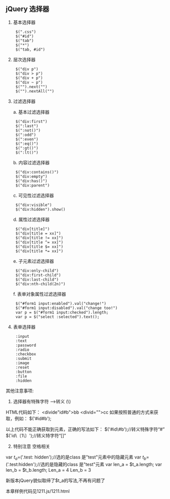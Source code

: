 ## jQuery 选择器

1. 基本选择器

        $(".css")
        $("#id")
        $("tab")
        $("*")
        $("tab, #id")

2. 层次选择器

        $("div p")
        $("div > p")
        $("div + p")
        $("div ~ p")
        $("").next("")
        $("").nextAll("")

3. 过滤选择器

    a. 基本过滤选择器
    
        $("div:first")
        $(":last")
        $(":not()")
        $(":odd")
        $(":even")
        $(":eq()")
        $(":gt()")
        $(":lt()")

    b. 内容过滤选择器

        $("div:contains()")
        $("div:empty")
        $("div:has()")
        $("div:parent")

    c. 可见性过滤选择器

        $("div:visible")
        $("div:hidden").show()
        
    d. 属性过滤选择器

        $("div[title]")
        $("div[title = xx]")
        $("div[title != xx]")
        $("div[title ^= xx]")
        $("div[title $= xx]")
        $("div[title *= xx]")

    e. 子元素过滤选择器

        $("div:only-child")
        $("div:first-child")
        $("div:last-child")
        $("div:nth-child(2n)")

    f. 表单对象属性过滤选择器

        $("#form1 input:enabled").val("change!")
        $("#form1 input:disabled").val("change too!")
        var p = $("#form1 input:checked").length;
        var p = $("select :selected").text();

4. 表单选择器

        :input 
        :text 
        :password 
        :radio 
        :checkbox 
        :submit 
        :image 
        :reset
        :button
        :file
        :hidden



其他注意事项:

1. 选择器有特殊字符 -->转义 (\\)

HTML代码如下：
<divide"id#b">bb</div>
<divid="">cc</div>
如果按照普通的方式来获取，例如：
$('#id#b');

以上代码不能正确获取到元素，正确的写法如下：
$('#id\\#b');//转义特殊字符“#”
$('id\\〔1\\〕');//转义特字符“[]”

2. 特别注意 空格相关
<div class="test">
<div style="display:none;">aa</div>
<div style="display:none;">bb</div>
<div style="display:none;">cc</div>
<div class="test"style="display:none;">dd</div>
</div>
<div class="test"style="display:none;">ee</div>
<div class="test"style="display:none;">ff</diV>

var $t_a=$('.test: hidden');//选的是class 是"test"元素中的隐藏元素
var $t_b=$('.test:hidden');//选的是隐藏的class 是"test"元素
var len_a = $t_a.length;
var len_b = $t_b.length;
Len_a = 4
Len_b = 3

新版本jQuery貌似取缔了$t_a的写法,不再有问题了

本章样例代码见1211.js/1211.html
